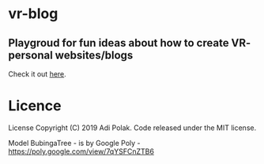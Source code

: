 # vr-blog

## Playgroud for fun ideas about how to create VR- personal websites/blogs


Check it out [here](https://adipola.github.io/vr-blog/).

# Licence

License
Copyright (C) 2019 Adi Polak. Code released under the MIT license.

Model BubingaTree - is by Google Poly - https://poly.google.com/view/7qYSFCnZTB6

